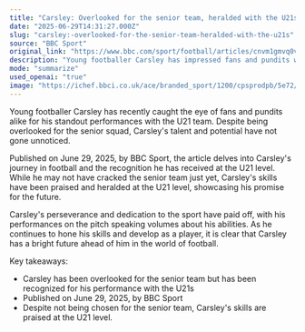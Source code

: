 ```yaml
---
title: "Carsley: Overlooked for the senior team, heralded with the U21s"
date: "2025-06-29T14:31:27.000Z"
slug: "carsley:-overlooked-for-the-senior-team-heralded-with-the-u21s"
source: "BBC Sport"
original_link: "https://www.bbc.com/sport/football/articles/cnvm1gmvq0vo"
description: "Young footballer Carsley has impressed fans and pundits with standout performances for the U21 team, despite being overlooked for the senior squad, showcasing his talent and potential for the future."
mode: "summarize"
used_openai: "true"
image: "https://ichef.bbci.co.uk/ace/branded_sport/1200/cpsprodpb/5e72/live/0a1552b0-54ec-11f0-b6d1-7fd871c2cc9d.jpg"
---
```


Young footballer Carsley has recently caught the eye of fans and pundits alike for his standout performances with the U21 team. Despite being overlooked for the senior squad, Carsley's talent and potential have not gone unnoticed.

Published on June 29, 2025, by BBC Sport, the article delves into Carsley's journey in football and the recognition he has received at the U21 level. While he may not have cracked the senior team just yet, Carsley's skills have been praised and heralded at the U21 level, showcasing his promise for the future.

Carsley's perseverance and dedication to the sport have paid off, with his performances on the pitch speaking volumes about his abilities. As he continues to hone his skills and develop as a player, it is clear that Carsley has a bright future ahead of him in the world of football.

Key takeaways:
- Carsley has been overlooked for the senior team but has been recognized for his performance with the U21s
- Published on June 29, 2025, by BBC Sport
- Despite not being chosen for the senior team, Carsley's skills are praised at the U21 level.
